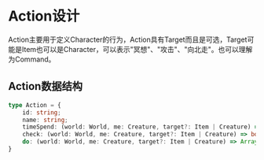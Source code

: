 # Action设计
Action主要用于定义Character的行为，Action具有Target而且是可选，Target可能是Item也可以是Character，可以表示"冥想"、"攻击"、"向北走"。也可以理解为Command。

## Action数据结构
```Typescript
type Action = {
    id: string;
    name: string;
    timeSpend: (world: World, me: Creature, target?: Item | Creature) => number;
    check: (world: World, me: Creature, target?: Item | Creature) => boolean;
    do: (world: World, me: Creature, target?: Item | Creature) => Array<WorldUpdate> | null;
}
```
